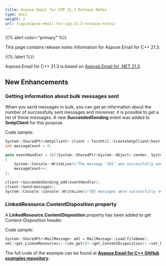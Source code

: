```yaml
---
title: Aspose.Email for CPP 21.3 Release Notes
type: docs
weight: 2
url: /cpp/aspose-email-for-cpp-21-3-release-notes/
---
```


{{% alert color="primary" %}} 

This page contains release notes information for Aspose.Email for C++ 21.3.

{{% /alert %}} 

Aspose.Email for C++ 21.3 is based on [Aspose.Email for .NET 21.3](https://docs.aspose.com/email/net/aspose-email-for-net-21-3-release-notes/).

## **New Enhancements**

### **Getting information about bulk messages sent**
When you send messages in bulk, you can get an information about the number of successfully sent messages and moreover, it is possible to get a list of these messages. 
A new **SucceededSending** event was added to **SmtpClient** for this purpose.

Code sample:
```cpp
System::SharedPtr<SmtpClient> client = TestUtil::CreateSmtpClient(host, SecurityOptions::Auto);
int messageCount = 0;

auto eventHandler = [&](System::SharedPtr<System::Object> sender, System::SharedPtr<MailMessageEventArgs> evntArgs) -> void
{
    System::Console::WriteLine(u"The message '{0}' was successfully sent.", evntArgs->get_Message()->get_Subject());
    messageCount++;
};

client->SucceededSending_add(eventHandler);
client->Send(messages);
System::Console::Console::WriteLine(u"{0} messages were successfully sent.", messageCount);
```
### **LinkedResource.ContentDisposition property**

A **LinkedResource.ContentDisposition** property has been added to get Content-Disposition header.

Code sample:

```cpp
System::SharedPtr<MailMessage> eml = MailMessage::Load(fileName);
eml->get_LinkedResources()->idx_get(0)->get_ContentDisposition()->set_FileName(u"changed.png");
```

The full code of the example can be found at **[Aspose Email for C++ GitHub examples repository](https://github.com/aspose-email/Aspose.Email-for-C).**
